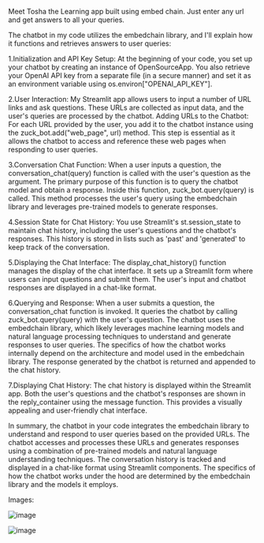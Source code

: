 Meet Tosha the Learning app built using embed chain. Just enter any url and get answers to all your queries.

The chatbot in my code utilizes the embedchain library, and I'll explain how it functions and retrieves answers to user queries:

1.Initialization and API Key Setup:
At the beginning of your code, you set up your chatbot by creating an instance of OpenSourceApp. You also retrieve your OpenAI API key from a separate file (in a secure manner) and set it as an environment variable using os.environ["OPENAI_API_KEY"].

2.User Interaction:
My Streamlit app allows users to input a number of URL links and ask questions. These URLs are collected as input data, and the user's queries are processed by the chatbot.
Adding URLs to the Chatbot:
For each URL provided by the user, you add it to the chatbot instance using the zuck_bot.add("web_page", url) method. This step is essential as it allows the chatbot to access and reference these web pages when responding to user queries.

3.Conversation Chat Function:
When a user inputs a question, the conversation_chat(query) function is called with the user's question as the argument. The primary purpose of this function is to query the chatbot model and obtain a response.
Inside this function, zuck_bot.query(query) is called. This method processes the user's query using the embedchain library and leverages pre-trained models to generate responses.

4.Session State for Chat History:
You use Streamlit's st.session_state to maintain chat history, including the user's questions and the chatbot's responses. This history is stored in lists such as 'past' and 'generated' to keep track of the conversation.

5.Displaying the Chat Interface:
The display_chat_history() function manages the display of the chat interface. It sets up a Streamlit form where users can input questions and submit them. The user's input and chatbot responses are displayed in a chat-like format.

6.Querying and Response:
When a user submits a question, the conversation_chat function is invoked. It queries the chatbot by calling zuck_bot.query(query) with the user's question.
The chatbot uses the embedchain library, which likely leverages machine learning models and natural language processing techniques to understand and generate responses to user queries. The specifics of how the chatbot works internally depend on the architecture and model used in the embedchain library.
The response generated by the chatbot is returned and appended to the chat history.

7.Displaying Chat History:
The chat history is displayed within the Streamlit app. Both the user's questions and the chatbot's responses are shown in the reply_container using the message function. This provides a visually appealing and user-friendly chat interface.

In summary, the chatbot in your code integrates the embedchain library to understand and respond to user queries based on the provided URLs. The chatbot accesses and processes these URLs and generates responses using a combination of pre-trained models and natural language understanding techniques. The conversation history is tracked and displayed in a chat-like format using Streamlit components. The specifics of how the chatbot works under the hood are determined by the embedchain library and the models it employs.

Images:

![image](https://github.com/shreyamaheshwari1/The-Learning-BOT/assets/114720478/acb0aa2a-1a88-4cf6-b3db-d63f09dd76ea)


![image](https://github.com/shreyamaheshwari1/The-Learning-BOT/assets/114720478/a48bb0d4-a021-4e1a-994e-ac8ecc8320df)







